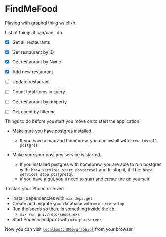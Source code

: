 # FindMeFood

Playing with graphql thing w/ elixir.


List of things it can/can't do:
- [x] Get all restaurants
- [x] Get restaurant by ID
- [x] Get restaurant by Name
- [x] Add new restaurant
- [ ] Update restaurant
- [ ] Count total items in query
- [ ] Get restaurant by property
- [ ] Get count by filtering


Things to do before you start you move on to start the application:

  * Make sure you have postgres installed.
    * If you have a mac and homebrew, you can install with `brew install postgres`

  * Make sure your postgres service is started.
    * If you installed postgres with homebrew, you are able to run postgres with: `brew services start postgresql` and to stop it, it'll be: `brew services stop postgresql`
    * If you have a gui, you'll need to start and create the db yourself.


To start your Phoenix server:

  * Install dependencies with `mix deps.get`
  * Create and migrate your database with `mix ecto.setup`
  * Run the seeds so there is something inside the db.
    * `mix run priv/repo/seeds.exs`
  * Start Phoenix endpoint with `mix phx.server`

Now you can visit [`localhost:4000/graphiql`](http://localhost:4000/graphiql) from your browser.